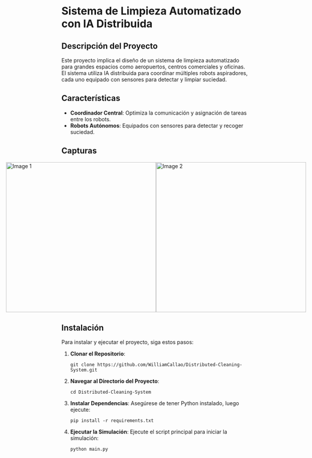 
# Sistema de Limpieza Automatizado con IA Distribuida

## Descripción del Proyecto
Este proyecto implica el diseño de un sistema de limpieza automatizado para grandes espacios como aeropuertos, centros comerciales y oficinas. El sistema utiliza IA distribuida para coordinar múltiples robots aspiradores, cada uno equipado con sensores para detectar y limpiar suciedad.

## Características
- **Coordinador Central**: Optimiza la comunicación y asignación de tareas entre los robots.
- **Robots Autónomos**: Equipados con sensores para detectar y recoger suciedad.

## Capturas
<div style="display: flex; justify-content: center; align-items: center;">
    <img src="https://github.com/WilliamCallao/Distributed-Cleaning-System/assets/96638909/dd7e4434-1318-4cba-ab07-6daec7fe35c1" alt="Image 1" width="400" />
    <img src="https://github.com/WilliamCallao/Distributed-Cleaning-System/assets/96638909/817ad338-258c-4cc2-9a39-6b14613c7aca" alt="Image 2" width="400" />
</div>

## Instalación
Para instalar y ejecutar el proyecto, siga estos pasos:

1. **Clonar el Repositorio**:
   ```
   git clone https://github.com/WilliamCallao/Distributed-Cleaning-System.git
   ```

2. **Navegar al Directorio del Proyecto**:
   ```
   cd Distributed-Cleaning-System
   ```

3. **Instalar Dependencias**:
   Asegúrese de tener Python instalado, luego ejecute:
   ```
   pip install -r requirements.txt
   ```

4. **Ejecutar la Simulación**:
   Ejecute el script principal para iniciar la simulación:
   ```bash
   python main.py
   ```
